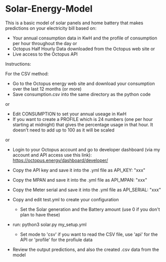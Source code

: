 # Solar-Energy-Model

This is a basic model of solar panels and home battery that makes predictions on your electricity bill based on:

- Your annual consumption data in KwH and the profile of consumption per hour throughout the day
or
- Octopus Half Hourly Data downloaded from the Octopus web site
or
- Live access to the Octopus API

Instructions:

For the CSV method:
- Go to the Octopus energy web site and download your consumption over the last 12 months (or more)
- Save consumption.csv into the same directory as the python code

or

- Edit CONSUMPTION to set your annual useage in KwH
- If you want to create a PROFILE which is 24 numbers (one per hour starting at midnight) that gives the percentage usage in that hour. It doesn't need to add up to 100 as it will be scaled

or

- Login to your Octopus account and go to developer dashboard (via my account and API access use this link):
  https://octopus.energy/dashboard/developer/
- Copy the API key and save it into the .yml file as API_KEY: "xxx"
- Copy the MPAN and save it into the .yml file as API_MPAN: "xxx"
- Copy the Meter serial and save it into the .yml file as API_SERIAL: "xxx"

- Copy and edit test.yml to create your configuration 
  - Set the Solar generation and the Battery amount (use 0 if you don't plan to have these)
- run: python3 solar.py my_setup.yml <mode>
  - Set mode to 'csv' if you want to read the CSV file, use 'api' for the API or 'profile' for the profiule data
- Review the output predictions, and also the created .csv data from the model

